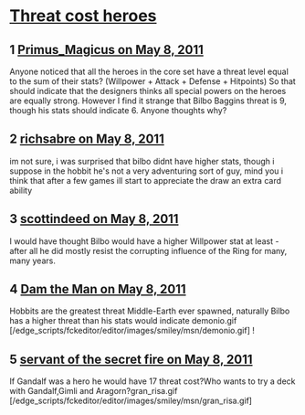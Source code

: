 # [Threat cost heroes](https://community.fantasyflightgames.com/topic/46482-threat-cost-heroes/)

## 1 [Primus_Magicus on May 8, 2011](https://community.fantasyflightgames.com/topic/46482-threat-cost-heroes/?do=findComment&comment=465310)

Anyone noticed that all the heroes in the core set have a threat level equal to the sum of their stats? (Willpower + Attack + Defense + Hitpoints) So that should indicate that the designers thinks all special powers on the heroes are equally strong. However I find it strange that Bilbo Baggins threat is 9, though his stats should indicate 6. Anyone thoughts why?

## 2 [richsabre on May 8, 2011](https://community.fantasyflightgames.com/topic/46482-threat-cost-heroes/?do=findComment&comment=465324)

im not sure, i was surprised that bilbo didnt have higher stats, though i suppose in the hobbit he's not a very adventuring sort of guy, mind you i think that after a few games ill start to appreciate the draw an extra card ability

## 3 [scottindeed on May 8, 2011](https://community.fantasyflightgames.com/topic/46482-threat-cost-heroes/?do=findComment&comment=465328)

I would have thought Bilbo would have a higher Willpower stat at least - after all he did mostly resist the corrupting influence of the Ring for many, many years.

## 4 [Dam the Man on May 8, 2011](https://community.fantasyflightgames.com/topic/46482-threat-cost-heroes/?do=findComment&comment=465361)

Hobbits are the greatest threat Middle-Earth ever spawned, naturally Bilbo has a higher threat than his stats would indicate demonio.gif [/edge_scripts/fckeditor/editor/images/smiley/msn/demonio.gif] !

## 5 [servant of the secret fire on May 8, 2011](https://community.fantasyflightgames.com/topic/46482-threat-cost-heroes/?do=findComment&comment=465389)

If Gandalf was a hero he would have 17 threat cost?Who wants to try a deck with Gandalf,Gimli and Aragorn?gran_risa.gif [/edge_scripts/fckeditor/editor/images/smiley/msn/gran_risa.gif]

